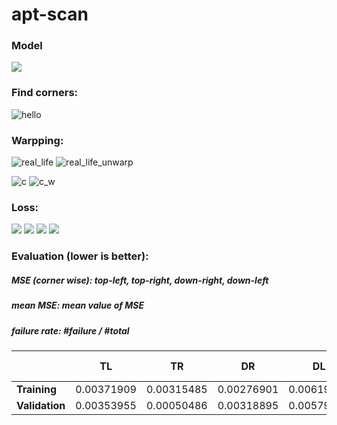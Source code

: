 # apt-scan

### Model

![](assets/model.png)

### Find corners:

![hello](assets/epoch_78_7.jpg)

### Warpping:

![real_life](assets/real_life.jpg)
![real_life_unwarp](assets/real_life_unwarpped.png)

![c](assets/IMG_0780.JPG)
![c_w](assets/c_unwarpped.png)

### Loss:

![](assets/loss.png)
![](assets/valloss.png)
![](assets/meaniou.png)
![](assets/valmeaniou.png)

### Evaluation (lower is better):

##### MSE (corner wise): top-left, top-right, down-right, down-left

##### mean MSE: mean value of MSE

##### failure rate: \#failure / \#total

|            | **TL**     | **TR**     | **DR**     | **DL**     | **mean MSE** | **failure rate** |
|------------|--------|--------|--------|--------|----------|--------------|
| **Training**   | 0.00371909 | 0.00315485 | 0.00276901 | 0.00619295 | 0.0039589726 | 0.005525 |
| **Validation** | 0.00353955 | 0.00050486 | 0.00318895 | 0.00579515 | 0.003257126 | 0 |

